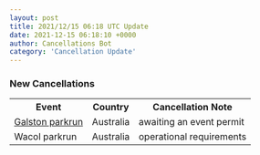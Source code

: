 ```yaml
---
layout: post
title: 2021/12/15 06:18 UTC Update
date: 2021-12-15 06:18:10 +0000
author: Cancellations Bot
category: 'Cancellation Update'
---
```


<h3>New Cancellations</h3>
<div class='hscrollable'>
<table style='width: 100%'>
    <tr>
        <th>Event</th>
        <th>Country</th>
        <th>Cancellation Note</th>
    </tr>
    <tr>
        <td><a href="https://www.parkrun.com.au/galston">Galston parkrun</a></td>
        <td>Australia</td>
        <td>awaiting an event permit</td>
    </tr>
    <tr>
        <td>Wacol parkrun</td>
        <td>Australia</td>
        <td>operational requirements</td>
    </tr>
</table>
</div>
